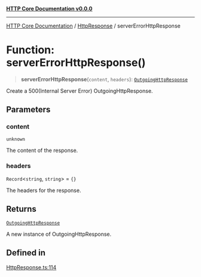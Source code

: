 [**HTTP Core Documentation v0.0.0**](../../README.md)

***

[HTTP Core Documentation](../../modules.md) / [HttpResponse](../README.md) / serverErrorHttpResponse

# Function: serverErrorHttpResponse()

> **serverErrorHttpResponse**(`content`, `headers`): [`OutgoingHttpResponse`](../../OutgoingHttpResponse/classes/OutgoingHttpResponse.md)

Create a 500(Internal Server Error) OutgoingHttpResponse.

## Parameters

### content

`unknown`

The content of the response.

### headers

`Record`\<`string`, `string`\> = `{}`

The headers for the response.

## Returns

[`OutgoingHttpResponse`](../../OutgoingHttpResponse/classes/OutgoingHttpResponse.md)

A new instance of OutgoingHttpResponse.

## Defined in

[HttpResponse.ts:114](https://github.com/stonemjs/http-core/blob/89981cacc9858cf786fba9df03b328b6b56a5b75/src/HttpResponse.ts#L114)
